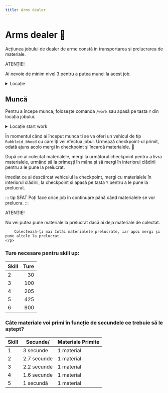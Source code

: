 ```yaml
---
title: Arms dealer
---
```


# Arms dealer 🔫
Acțiunea jobului de dealer de arme constă în transportarea și prelucrarea de materiale.

<div class="danger-container">
    <p class="title">ATENȚIE!</p>
    <p class="description">Ai nevoie de minim nivel 3 pentru a putea munci la acest job.</p>
</div>

<details class="details custom-block">
    <summary>Locație</summary>
    <p>![Locatie](https://i.imgur.com/ToTs7zg.png "Locație")</p>
</details>


## Muncă
Pentru a începe munca, folosește comanda `/work` sau apasă pe tasta `Y` din locația jobului.

<details class="details custom-block">
    <summary>Locație start work</summary>
    <p>![Locatie](https://i.imgur.com/PQH4JHI.png "Locație")</p>
</details>


În momentul când ai început munca ți se va oferi un vehicul de tip `Rubbleid_bhood` cu care îți vei efectua jobul. Urmează checkpoint-ul primit, odată ajuns acolo mergi în checkpoint și încarcă materialele. 🔫

După ce ai colectat materialele, mergi la următorul checkpoint pentru a livra materialele, urmând să la primeșți în mâna și să mergi în interiorul clădirii pentru a le pune la prelucrat.

Imediat ce ai descărcat vehiculul la checkpoint, mergi cu materialele în interiorul clădirii, la checkpoint și apasă pe tasta `Y` pentru a le pune la prelucrat.

::: tip SFAT
Poți face orice job în continuare până când materialele se vor prelucra.
:::

<div class="danger-container">
    <p class="title">ATENȚIE!</p>
    <p class="description">
        Nu vei putea pune materiale la prelucrat dacă ai deja materiale de colectat.

        Colectează-ți mai întâi materialele prelucrate, iar apoi mergi și pune altele la prelucrat.
    </p>
</div>


### Ture necesare pentru skill up:

| Skill         |  Ture  |
| ------------- | ----:  |
| 2             | 30     |
| 3             | 100    |
| 4             | 205    |
| 5             | 425    |
| 6             | 900    |


### Câte materiale voi primi în funcție de secundele ce trebuie să le aștept?

| Skill | Secunde/ | Materiale Primite |
|-------|-------------------|-------------------|
| 1     | 3 secunde         | 1 material        |
| 2     | 2.7 secunde       | 1 material        |
| 3     | 2.2 secunde       | 1 material        |
| 4     | 1.6 secunde       | 1 material        |
| 5     | 1 secundă         | 1 material        |

